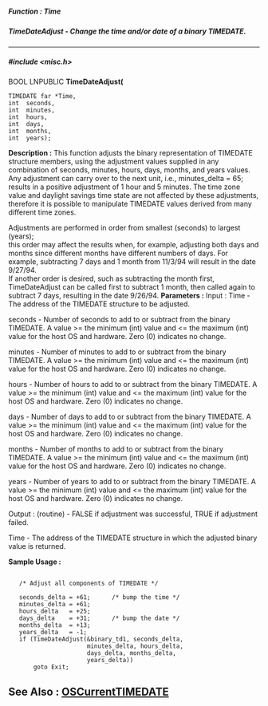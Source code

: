 ##### Function : Time
##### TimeDateAdjust - Change the time and/or date of a binary TIMEDATE.
---
##### #include <misc.h>
BOOL LNPUBLIC **TimeDateAdjust(**

	TIMEDATE far *Time,
	int  seconds,
	int  minutes,
	int  hours,
	int  days,
	int  months,
	int  years);
**Description :**
This function adjusts the binary representation of TIMEDATE structure members, 
using the adjustment values supplied in any combination of  seconds, minutes, 
hours, days, months, and years values. Any adjustment can carry over to the 
next unit, i.e., minutes_delta = 65; results in a positive adjustment of 1 hour 
and 5 minutes.  The time zone value and daylight savings time state are not 
affected by these adjustments, therefore it is possible to manipulate TIMEDATE 
values derived from many different time zones.

Adjustments are performed in order from smallest (seconds) to largest (years);  
this order may affect the results when, for example, adjusting both days and 
months since different months have different numbers of days.  For example, 
subtracting 7 days and 1 month from 11/3/94 will result in the date 9/27/94.  
If another order is desired, such as subtracting the month first, 
TimeDateAdjust can be called first to subtract 1 month, then called again to 
subtract 7 days, resulting in the date 9/26/94.
**Parameters :**
Input :
Time  -  The address of the TIMEDATE structure to be adjusted.

seconds  -  Number of seconds to add to or subtract from the binary TIMEDATE. A value >= the minimum (int) value and <= the maximum (int) value for the host OS and hardware. Zero (0) indicates no change.

minutes  -  Number of minutes to add to or subtract from the binary TIMEDATE. A value >= the minimum (int) value and <= the maximum (int) value for the host OS and hardware. Zero (0) indicates no change.

hours  -  Number of hours to add to or subtract from the binary TIMEDATE. A value >= the minimum (int) value and <= the maximum (int) value for the host OS and hardware. Zero (0) indicates no change.

days  -  Number of days to add to or subtract from the binary TIMEDATE. A value >= the minimum (int) value and <= the maximum (int) value for the host OS and hardware. Zero (0) indicates no change.

months  -  Number of months to add to or subtract from the binary TIMEDATE. A value >= the minimum (int) value and <= the maximum (int) value for the host OS and hardware. Zero (0) indicates no change.

years  -  Number of years to add to or subtract from the binary TIMEDATE. A value >= the minimum (int) value and <= the maximum (int) value for the host OS and hardware. Zero (0) indicates no change.

Output :
(routine)  -  FALSE if adjustment was successful, TRUE if adjustment failed.


Time  -  The address of the TIMEDATE structure in which the adjusted binary value is returned.

**Sample Usage :**
```

   /* Adjust all components of TIMEDATE */

   seconds_delta = +61;      /* bump the time */
   minutes_delta = +61;
   hours_delta   = +25;
   days_delta    = +31;      /* bump the date */
   months_delta  = +13;
   years_delta   = -1;
   if (TimeDateAdjust(&binary_td1, seconds_delta,
                      minutes_delta, hours_delta,
                      days_delta, months_delta,
                      years_delta))
       goto Exit;

```
**See Also :**
[OSCurrentTIMEDATE](D:/md_files/OSCurrentTIMEDATE.md)
---

